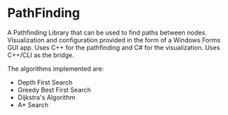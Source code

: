 # PathFinding
A Pathfinding Library that can be used to find paths between nodes. Visualization and configuration provided in the form of a Windows Forms GUI app.
Uses C++ for the pathfinding and C# for the visualization.
Uses C++/CLI as the bridge.

The algorithms implemented are:<br>
- Depth First Search<br>
- Greedy Best First Search<br>
- Dijkstra's Algorithm<br>
- A* Search<br>
